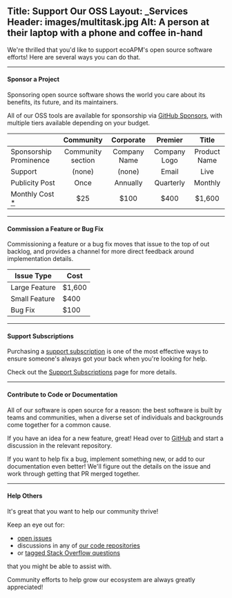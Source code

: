 Title: Support Our OSS
Layout: _Services
Header: images/multitask.jpg
Alt: A person at their laptop with a phone and coffee in-hand
---

We're thrilled that you'd like to support ecoAPM's open source software efforts! Here are several ways you can do that.

---

#### Sponsor a Project

Sponsoring open source software shows the world you care about its benefits, its future, and its maintainers.

All of our OSS tools are available for sponsorship via [GitHub Sponsors](https://github.com/sponsors/ecoAPM), with multiple tiers available depending on your budget.

| | Community | Corporate | Premier | Title |
|-----|:---:|:---:|:---:|:---:|
| Sponsorship Prominence | Community section | Company Name | Company Logo | Product Name |
| Support | (none) | (none) | Email | Live |
| Publicity Post | Once | Annually | Quarterly | Monthly |
| Monthly Cost [*](/about/rates/#discounts) | $25 | $100 | $400 | $1,600 |

<script>
document.querySelector('table').className += " table-responsive-md ";
</script>

---

#### Commission a Feature or Bug Fix

Commissioning a feature or a bug fix moves that issue to the top of out backlog, and provides a channel for more direct feedback around implementation details.

| Issue Type | Cost |
|---|---|
| Large Feature | $1,600 |
| Small Feature | $400 |
| Bug Fix | $100 |

---

#### Support Subscriptions

Purchasing a [support subscription](/support/subscriptions) is one of the most effective ways to ensure someone's always got your back when you're looking for help.

Check out the [Support Subscriptions](/support/subscriptions) page for more details.

---

#### Contribute to Code or Documentation

All of our software is open source for a reason: the best software is built by teams and communities, when a diverse set of individuals and backgrounds come together for a common cause.

If you have an idea for a new feature, great! Head over to [GitHub](https://github.com/ecoAPM) and start a discussion in the relevant repository.

If you want to help fix a bug, implement something new, or add to our documentation even better! We'll figure out the details on the issue and work through getting that PR merged together.

---

#### Help Others

It's great that you want to help our community thrive!

Keep an eye out for:
- [open issues](https://github.com/issues?q=is%3Aopen+is%3Aissue+org%3AecoAPM)
- discussions in any of [our code repositories](https://github.com/ecoAPM)
- or [tagged Stack Overflow questions](https://stackoverflow.com/questions/tagged/ecoapm)

that you might be able to assist with.

Community efforts to help grow our ecosystem are always greatly appreciated!